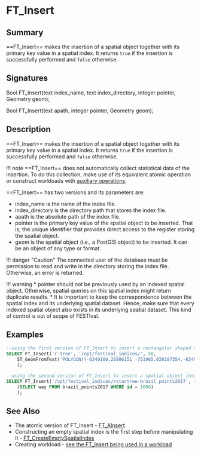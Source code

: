 # FT_Insert

## Summary

==FT_Insert== makes the insertion of a spatial object together with its primary key value in a spatial index. It returns `true` if the insertion is successfully performed and `false` otherwise.

## Signatures

Bool <span class="function">FT_Insert</span>(text <span class="param">index_name</span>, text <span class="param">index_directory</span>, integer <span class="param">pointer</span>, Geometry <span class="param">geom</span>);

Bool <span class="function">FT_Insert</span>(text <span class="param">apath</span>, integer <span class="param">pointer</span>, Geometry <span class="param">geom</span>);

## Description

==FT_Insert== makes the insertion of a spatial object together with its primary key value in a spatial index. It returns `true` if the insertion is successfully performed and `false` otherwise. 

!!! note
	==FT_Insert== does not automatically collect statistical data of the insertion. To do this collection, make use of its equivalent atomic operation or construct workloads with [auxiliary operations](../overview/#auxiliary_operations).

==FT_Insert== has two versions and its parameters are:

* <span class="param">index_name</span> is the name of the index file.
* <span class="param">index_directory</span> is the directory path that stores the index file.
* <span class="param">apath</span> is the absolute path of the index file.
* <span class="param">pointer</span> is the primary key value of the spatial object to be inserted. That is, the unique identifier that provides direct access to the register storing the spatial object.
* <span class="param">geom</span> is the spatial object (i.e., a PostGIS object) to be inserted. It can be an object of any type or format.

!!! danger "Caution"
	 The connected user of the database must be permission to read and write in the directory storing the index file. Otherwise, an error is returned.

!!! warning
	* <span class="param">pointer</span> should not be previously used by an indexed spatial object. Otherwise, spatial queries on this spatial index might return duplicate results.
	* It is important to keep the correspondence between the spatial index and its underlying spatial dataset. Hence, make sure that every indexed spatial object also exists in its underlying spatial dataset. This kind of control is out of scope of FESTIval.

## Examples

``` SQL
--using the first version of FT_Insert to insert a rectangular shaped object
SELECT FT_Insert('r-tree', '/opt/festival_indices/', 50, 
	ST_GeomFromText('POLYGON((-6349160.26886151 -751965.038197354,-6349160.26886151 -606557.85245731,-6211936.96741955 -606557.85245731,-6211936.96741955 -751965.038197354,-6349160.26886151 -751965.038197354))', 3857)
	);

--using the second version of FT_Insert to insert a spatial object into a spatial index. The spatial object is obtained from the underlying spatial dataset of the spatial index
SELECT FT_Insert('/opt/festival_indices/rstartree-brazil_points2017', 1000, 
	(SELECT way FROM brazil_points2017 WHERE id = 1000)
	);
```

## See Also

* The atomic version of FT_Insert - [FT_AInsert](../ft_ainsert)
* Constructing an empty spatial index is the first step before manipulating it - [FT_CreateEmptySpatialIndex](../ft_createemptyspatialindex)
* Creating workload - [see the FT_Insert being used in a workload](../../workloads/ft_createspatialindex)
